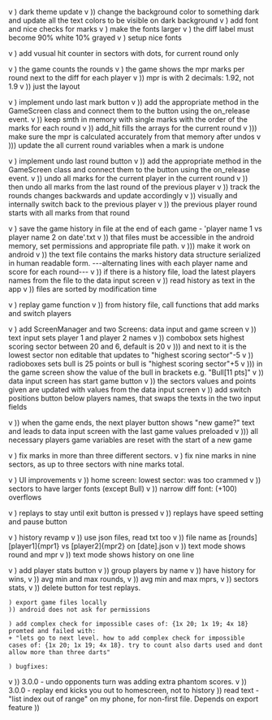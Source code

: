 v   ) dark theme update
v   )) change the background color to something dark and update all the text colors to be visible on dark background
v   ) add font and nice checks for marks
v   ) make the fonts larger
v   ) the diff label must become 90% white 10% grayed
v   ) setup nice fonts

v   ) add vusual hit counter in sectors with dots, for current round only


v   ) the game counts the rounds
v   ) the game shows the mpr marks per round next to the diff for each player 
v   )) mpr is with 2 decimals: 1.92, not 1.9
v   )) just the layout

v   ) implement undo last mark button 
v   )) add the appropriate method in the GameScreen class and connect them to the button using the on_release event.
v   )) keep smth in memory with single marks with the order of the marks for each round 
v   )) add_hit fills the arrays for the current round
v   ))) make sure the mpr is calculated accurately from that memory after undos
v   ))) update the all current round variables when a mark is undone
    
v   ) implement undo last round button
v   )) add the appropriate method in the GameScreen class and connect them to the button using the on_release event.
v   )) undo all marks for the current player in the current round
v   )) then undo all marks from the last round of the previous player
v   )) track the rounds changes backwards and update accordingly
v   )) visually and internally switch back to the previous player
v   )) the previous player round starts with all marks from that round

v   ) save the game history in file at the end of each game - 'player name 1 vs player name 2 on date'.txt
v   )) that files must be accessible in the android memory, set permissions and appropriate file path.
v   ))) make it work on android
v   )) the text file contains the marks history data structure serialized in human readable form. ---alternating lines with each player name and score for each round---
v   )) if there is a history file, load the latest players names from the file to the data input screen
v   )) read history as text in the app
v   )) files are sorted by modification time

v   ) replay game function
v   )) from history file, call functions that add marks and switch players

v   ) add ScreenManager and two Screens: data input and game screen
v   )) text input sets player 1 and player 2 names
v   )) combobox sets highest scoring sector between 20 and 6, default is 20
v   ))) and next to it is the lowest sector non editable that updates to "highest scoring sector"-5
v   )) radioboxes sets bull is 25 points or bull is "highest scoring sector"+5
v   ))) in the game screen show the value of the bull in brackets e.g. "Bull[11 pts]"
v   )) data input screen has start game button
v   )) the sectors values and points given are updated with values from the data input screen
v   )) add switch positions button below players names, that swaps the texts in the two input fields

v   )) when the game ends, the next player button shows "new game?" text and leads to data input screen with the last game values preloaded
v   ))) all necessary players game variables are reset with the start of a new game

v   ) fix marks in more than three different sectors.
v   ) fix nine marks in nine sectors, as up to three sectors with nine marks total.


v   ) UI improvements
v   )) home screen: lowest sector: was too crammed
v   )) sectors to have larger fonts (except Bull)
v   )) narrow diff font: (+100) overflows 
    
v   ) replays to stay until exit button is pressed
v   )) replays have speed setting and pause button

v   ) history revamp
v   )) use json files, read txt too
v   )) file name as [rounds] [player1]{mpr1} vs [player2]{mpr2} on [date].json
v   )) text mode shows round and mpr
v   )) text mode shows history on one line

v   ) add player stats button
v   )) group players by name 
v   )) have history for wins, 
v   )) avg min and max rounds, 
v   )) avg min and max mprs, 
v   )) sectors stats, 
v   )) delete button for test replays.

    ) export game files locally
    )) android does not ask for permissions

    ) add complex check for impossible cases of: {1x 20; 1x 19; 4x 18}
    promted and failed with:
    + "lets go to next level. how to add complex check for impossible cases of: {1x 20; 1x 19; 4x 18}. try to count also darts used and dont allow more than three darts"

    ) bugfixes:
v   )) 3.0.0 - undo opponents turn was adding extra phantom scores.
v   )) 3.0.0 - replay end kicks you out to homescreen, not to history
    )) read text - "list index out of range" on my phone, for non-first file. Depends on export feature
    )) 
